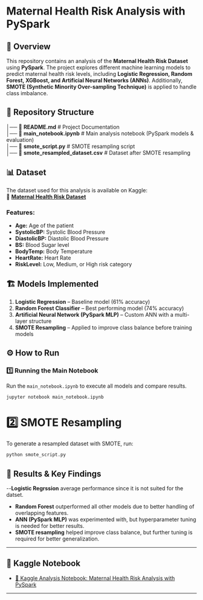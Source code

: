 # Maternal Health Risk Analysis with PySpark

## 📌 Overview
This repository contains an analysis of the **Maternal Health Risk Dataset** using **PySpark**. The project explores different machine learning models to predict maternal health risk levels, including **Logistic Regression, Random Forest, XGBoost, and Artificial Neural Networks (ANNs)**. Additionally, **SMOTE (Synthetic Minority Over-sampling Technique)** is applied to handle class imbalance.

## 📂 Repository Structure 
│── 📄 **README.md**  # Project Documentation  
│── 📄 **main_notebook.ipynb**  # Main analysis notebook (PySpark models & evaluation)  
│── 📄 **smote_script.py**  # SMOTE resampling script  
│── 📄 **smote_resampled_dataset.csv**  # Dataset after SMOTE resampling


## 📊 Dataset
The dataset used for this analysis is available on Kaggle:  
🔗 **[Maternal Health Risk Dataset](https://www.kaggle.com/code/anuz505/maternal-health-risk-analysis-with-pyspark)**

### **Features:**
- **Age:** Age of the patient
- **SystolicBP:** Systolic Blood Pressure
- **DiastolicBP:** Diastolic Blood Pressure
- **BS:** Blood Sugar level
- **BodyTemp:** Body Temperature
- **HeartRate:** Heart Rate
- **RiskLevel:** Low, Medium, or High risk category

## 🏗️ Models Implemented
1. **Logistic Regression** – Baseline model (61% accuracy)
2. **Random Forest Classifier** – Best performing model (74% accuracy)
4. **Artificial Neural Network (PySpark MLP)** – Custom ANN with a multi-layer structure
5. **SMOTE Resampling** – Applied to improve class balance before training models

## ⚙️ How to Run
### **1️⃣ Running the Main Notebook**
Run the `main_notebook.ipynb` to execute all models and compare results.
```bash
jupyter notebook main_notebook.ipynb 
```

# 2️⃣ SMOTE Resampling

To generate a resampled dataset with SMOTE, run:

```bash
python smote_script.py
```
## 🚀 Results & Key Findings
--**Logistic Regrssion** average performance since it is not suited for the datset.
- **Random Forest** outperformed all other models due to better handling of overlapping features.
- **ANN (PySpark MLP)** was experimented with, but hyperparameter tuning is needed for better results.
- **SMOTE resampling** helped improve class balance, but further tuning is required for better generalization.

---

## 🔗 Kaggle Notebook

- [📌 Kaggle Analysis Notebook: Maternal Health Risk Analysis with PySpark](#)

---



